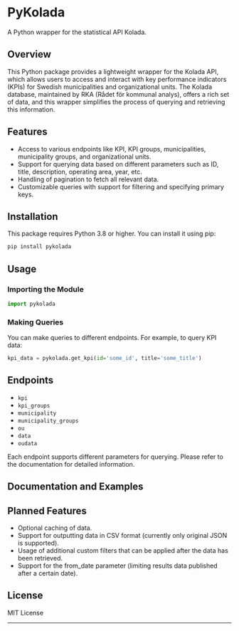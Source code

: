 # PyKolada
A Python wrapper for the statistical API Kolada.

## Overview

This Python package provides a lightweight wrapper for the Kolada API, which allows users to access and interact with key performance indicators (KPIs) for Swedish municipalities and organizational units. The Kolada database, maintained by RKA (Rådet för kommunal analys), offers a rich set of data, and this wrapper simplifies the process of querying and retrieving this information.

## Features

- Access to various endpoints like KPI, KPI groups, municipalities, municipality groups, and organizational units.
- Support for querying data based on different parameters such as ID, title, description, operating area, year, etc.
- Handling of pagination to fetch all relevant data.
- Customizable queries with support for filtering and specifying primary keys.

## Installation

This package requires Python 3.8 or higher.
You can install it using pip:

```bash
pip install pykolada
```

## Usage

### Importing the Module

```python
import pykolada
```

### Making Queries

You can make queries to different endpoints. For example, to query KPI data:

```python
kpi_data = pykolada.get_kpi(id='some_id', title='some_title')
```


## Endpoints
- `kpi`
- `kpi_groups`
- `municipality`
- `municipality_groups`
- `ou`
- `data`
- `oudata`

Each endpoint supports different parameters for querying. Please refer to the documentation for detailed information.


## Documentation and Examples
<!-- ToDo: Add documentation and examples. -->


## Planned Features
- Optional caching of data.
- Support for outputting data in CSV format (currently only original JSON is supported).
- Usage of additional custom filters that can be applied after the data has been retrieved.
- Support for the from_date parameter (limiting results data published after a certain date).


## License
MIT License


---